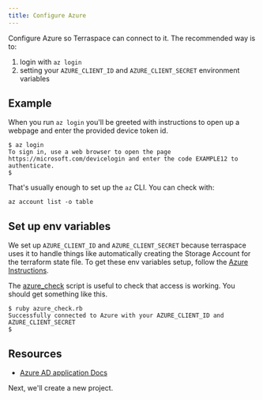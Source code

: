 ```yaml
---
title: Configure Azure
---
```


Configure Azure so Terraspace can connect to it. The recommended way is to:

1. login with `az login`
2. setting your `AZURE_CLIENT_ID` and `AZURE_CLIENT_SECRET` environment variables

## Example

When you run `az login` you'll be greeted with instructions to open up a webpage and enter the provided device token id.

    $ az login
    To sign in, use a web browser to open the page https://microsoft.com/devicelogin and enter the code EXAMPLE12 to authenticate.
    $

That's usually enough to set up the `az` CLI. You can check with:

    az account list -o table

## Set up env variables

We set up `AZURE_CLIENT_ID` and `AZURE_CLIENT_SECRET` because terraspace uses it to handle things like automatically creating the Storage Account for the terraform state file.  To get these env variables setup, follow the [Azure Instructions](https://docs.microsoft.com/en-us/azure/active-directory/develop/howto-create-service-principal-portal).

The [azure_check](https://github.com/boltops-tools/azure_check) script is useful to check that access is working. You should get something like this.

    $ ruby azure_check.rb
    Successfully connected to Azure with your AZURE_CLIENT_ID and AZURE_CLIENT_SECRET
    $

## Resources

* [Azure AD application Docs](https://docs.microsoft.com/en-us/azure/active-directory/develop/howto-create-service-principal-portal)

Next, we'll create a new project.
